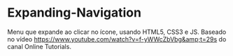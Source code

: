 # Expanding-Navigation
Menu que expande ao clicar no ícone, usando HTML5, CSS3 e JS. Baseado no vídeo https://www.youtube.com/watch?v=f-yWWcZbVbg&amp;t=29s do canal Online Tutorials. 
